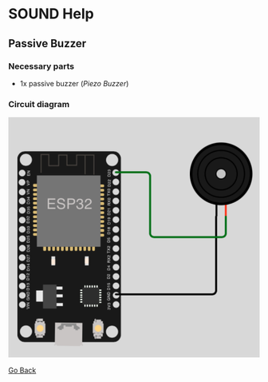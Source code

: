 # SOUND Help

## Passive Buzzer

### Necessary parts

- 1x passive buzzer (_Piezo Buzzer_)

### Circuit diagram

![circuit_diagram_passive_buzzer.png](../../images/help/circuit_diagram_passive_buzzer.png)

[Go Back](https://github.com/Lupin3000/ESP)
